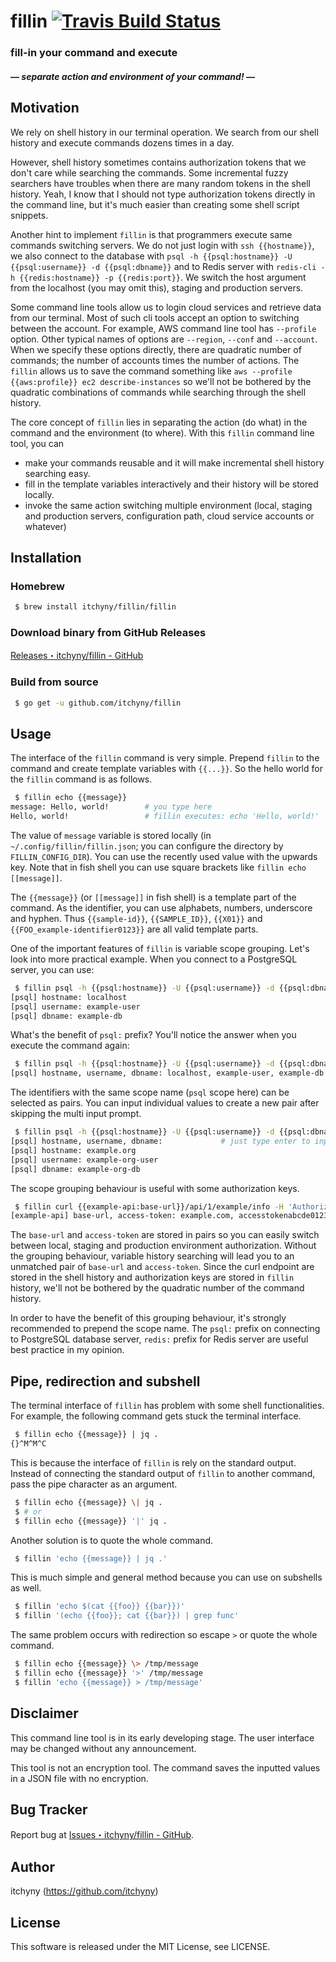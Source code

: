 # fillin [![Travis Build Status](https://travis-ci.org/itchyny/fillin.svg?branch=master)](https://travis-ci.org/itchyny/fillin)
### fill-in your command and execute
#### ― _separate action and environment of your command!_ ―

## Motivation
We rely on shell history in our terminal operation.
We search from our shell history and execute commands dozens times in a day.

However, shell history sometimes contains authorization tokens that we don't care while searching the commands.
Some incremental fuzzy searchers have troubles when there are many random tokens in the shell history.
Yeah, I know that I should not type authorization tokens directly in the command line, but it's much easier than creating some shell script snippets.

Another hint to implement `fillin` is that programmers execute same commands switching servers.
We do not just login with `ssh {{hostname}}`, we also connect to the database with `psql -h {{psql:hostname}} -U {{psql:username}} -d {{psql:dbname}}` and to Redis server with `redis-cli -h {{redis:hostname}} -p {{redis:port}}`.
We switch the host argument from the localhost (you may omit this), staging and production servers.

Some command line tools allow us to login cloud services and retrieve data from our terminal.
Most of such cli tools accept an option to switching between the account.
For example, AWS command line tool has `--profile` option.
Other typical names of options are `--region`, `--conf` and `--account`.
When we specify these options directly, there are quadratic number of commands; the number of accounts times the number of actions.
The `fillin` allows us to save the command something like `aws --profile {{aws:profile}} ec2 describe-instances` so we'll not be bothered by the quadratic combinations of commands while searching through the shell history.

The core concept of `fillin` lies in separating the action (do what) in the command and the environment (to where).
With this `fillin` command line tool, you can

- make your commands reusable and it will make incremental shell history searching easy.
- fill in the template variables interactively and their history will be stored locally.
- invoke the same action switching multiple environment (local, staging and production servers, configuration path, cloud service accounts or whatever)

## Installation
### Homebrew
```sh
 $ brew install itchyny/fillin/fillin
```

### Download binary from GitHub Releases
[Releases・itchyny/fillin - GitHub](https://github.com/itchyny/fillin/releases)

### Build from source
```sh
 $ go get -u github.com/itchyny/fillin
```

## Usage
The interface of the `fillin` command is very simple.
Prepend `fillin` to the command and create template variables with `{{...}}`.
So the hello world for the `fillin` command is as follows.
```sh
 $ fillin echo {{message}}
message: Hello, world!        # you type here
Hello, world!                 # fillin executes: echo 'Hello, world!'
```
The value of `message` variable is stored locally (in `~/.config/fillin/fillin.json`; you can configure the directory by `FILLIN_CONFIG_DIR`).
You can use the recently used value with the upwards key.
Note that in fish shell you can use square brackets like `fillin echo [[message]]`.

The `{{message}}` (or `[[message]]` in fish shell) is a template part of the command.
As the identifier, you can use alphabets, numbers, underscore and hyphen.
Thus `{{sample-id}}`, `{{SAMPLE_ID}}`, `{{X01}}` and `{{FOO_example-identifier0123}}` are all valid template parts.

One of the important features of `fillin` is variable scope grouping.
Let's look into more practical example.
When you connect to a PostgreSQL server, you can use:
```sh
 $ fillin psql -h {{psql:hostname}} -U {{psql:username}} -d {{psql:dbname}}
[psql] hostname: localhost
[psql] username: example-user
[psql] dbname: example-db
```
What's the benefit of `psql:` prefix?
You'll notice the answer when you execute the command again:
```sh
 $ fillin psql -h {{psql:hostname}} -U {{psql:username}} -d {{psql:dbname}}
[psql] hostname, username, dbname: localhost, example-user, example-db   # you can select the most recently used entry with the upwards key
```
The identifiers with the same scope name (`psql` scope here) can be selected as pairs.
You can input individual values to create a new pair after skipping the multi input prompt.
```sh
 $ fillin psql -h {{psql:hostname}} -U {{psql:username}} -d {{psql:dbname}}
[psql] hostname, username, dbname:             # just type enter to input values for each identifiers
[psql] hostname: example.org
[psql] username: example-org-user
[psql] dbname: example-org-db
```

The scope grouping behaviour is useful with some authorization keys.
```sh
 $ fillin curl {{example-api:base-url}}/api/1/example/info -H 'Authorization: Bearer {{example-api:access-token}}'
[example-api] base-url, access-token: example.com, accesstokenabcde012345
```
The `base-url` and `access-token` are stored in pairs so you can easily switch between local, staging and production environment authorization.
Without the grouping behaviour, variable history searching will lead you to an unmatched pair of `base-url` and `access-token`.
Since the curl endpoint are stored in the shell history and authorization keys are stored in `fillin` history, we'll not be bothered by the quadratic number of the command history.

In order to have the benefit of this grouping behaviour, it's strongly recommended to prepend the scope name.
The `psql:` prefix on connecting to PostgreSQL database server, `redis:` prefix for Redis server are useful best practice in my opinion.

## Pipe, redirection and subshell
The terminal interface of `fillin` has problem with some shell functionalities.
For example, the following command gets stuck the terminal interface.
```sh
 $ fillin echo {{message}} | jq .
{}^M^M^C
```
This is because the interface of `fillin` is rely on the standard output.
Instead of connecting the standard output of `fillin` to another command, pass the pipe character as an argument.
```sh
 $ fillin echo {{message}} \| jq .
 $ # or
 $ fillin echo {{message}} '|' jq .
```
Another solution is to quote the whole command.
```sh
 $ fillin 'echo {{message}} | jq .'
```
This is much simple and general method because you can use on subshells as well.
```sh
 $ fillin 'echo $(cat {{foo}} {{bar}})'
 $ fillin '(echo {{foo}}; cat {{bar}}) | grep func'
```

The same problem occurs with redirection so escape `>` or quote the whole command.
```sh
 $ fillin echo {{message}} \> /tmp/message
 $ fillin echo {{message}} '>' /tmp/message
 $ fillin 'echo {{message}} > /tmp/message'
```

## Disclaimer
This command line tool is in its early developing stage.
The user interface may be changed without any announcement.

This tool is not an encryption tool.
The command saves the inputted values in a JSON file with no encryption.

## Bug Tracker
Report bug at [Issues・itchyny/fillin - GitHub](https://github.com/itchyny/fillin/issues).

## Author
itchyny (https://github.com/itchyny)

## License
This software is released under the MIT License, see LICENSE.
